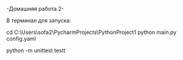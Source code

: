  -Домашняя работа 2-
 
 В терминал для запуска:

cd C:\Users\sofa2\PycharmProjects\PythonProject1
  python main.py config.yaml
 
 python -m unittest testt